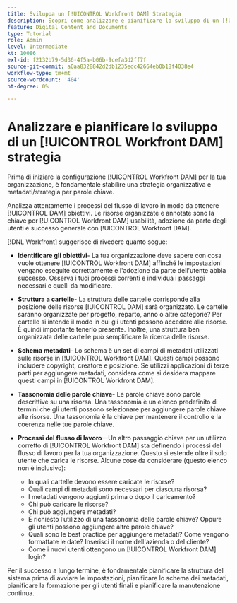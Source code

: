 ```yaml
---
title: Sviluppa un [!UICONTROL Workfront DAM] Strategia
description: Scopri come analizzare e pianificare lo sviluppo di un [!UICONTROL Workfront DAM] strategia.
feature: Digital Content and Documents
type: Tutorial
role: Admin
level: Intermediate
kt: 10086
exl-id: f2132b79-5d36-4f5a-b06b-9cefa3d2ff7f
source-git-commit: a0aa8328842d2db1235edc42664eb0b18f4038e4
workflow-type: tm+mt
source-wordcount: '404'
ht-degree: 0%

---
```


# Analizzare e pianificare lo sviluppo di un [!UICONTROL Workfront DAM] strategia

Prima di iniziare la configurazione [!UICONTROL Workfront DAM] per la tua organizzazione, è fondamentale stabilire una strategia organizzativa e metadati/strategia per parole chiave.

Analizza attentamente i processi del flusso di lavoro in modo da ottenere [!UICONTROL DAM] obiettivi. Le risorse organizzate e annotate sono la chiave per [!UICONTROL Workfront DAM] usabilità, adozione da parte degli utenti e successo generale con [!UICONTROL Workfront DAM].

[!DNL Workfront] suggerisce di rivedere quanto segue:

* **Identificare gli obiettivi**- La tua organizzazione deve sapere con cosa vuole ottenere [!UICONTROL Workfront DAM] affinché le impostazioni vengano eseguite correttamente e l&#39;adozione da parte dell&#39;utente abbia successo. Osserva i tuoi processi correnti e individua i passaggi necessari e quelli da modificare.
* **Struttura a cartelle**- La struttura delle cartelle corrisponde alla posizione delle risorse [!UICONTROL DAM] sarà organizzato. Le cartelle saranno organizzate per progetto, reparto, anno o altre categorie? Per cartelle si intende il modo in cui gli utenti possono accedere alle risorse. È quindi importante tenerlo presente. Inoltre, una struttura ben organizzata delle cartelle può semplificare la ricerca delle risorse.
* **Schema metadati**- Lo schema è un set di campi di metadati utilizzati sulle risorse in [!UICONTROL Workfront DAM]. Questi campi possono includere copyright, creatore e posizione. Se utilizzi applicazioni di terze parti per aggiungere metadati, considera come si desidera mappare questi campi in [!UICONTROL Workfront DAM].
* **Tassonomia delle parole chiave**- Le parole chiave sono parole descrittive su una risorsa. Una tassonomia è un elenco predefinito di termini che gli utenti possono selezionare per aggiungere parole chiave alle risorse. Una tassonomia è la chiave per mantenere il controllo e la coerenza nelle tue parole chiave.
* **Processi del flusso di lavoro**—Un altro passaggio chiave per un utilizzo corretto di [!UICONTROL Workfront DAM] sta definendo i processi del flusso di lavoro per la tua organizzazione. Questo si estende oltre il solo utente che carica le risorse. Alcune cose da considerare (questo elenco non è inclusivo):

   * In quali cartelle devono essere caricate le risorse?
   * Quali campi di metadati sono necessari per ciascuna risorsa?
   * I metadati vengono aggiunti prima o dopo il caricamento?
   * Chi può caricare le risorse?
   * Chi può aggiungere metadati?
   * È richiesto l’utilizzo di una tassonomia delle parole chiave? Oppure gli utenti possono aggiungere altre parole chiave?
   * Quali sono le best practice per aggiungere metadati? Come vengono formattate le date? Inserisci il nome dell&#39;azienda o del cliente?
   * Come i nuovi utenti ottengono un [!UICONTROL Workfront DAM] login?

Per il successo a lungo termine, è fondamentale pianificare la struttura del sistema prima di avviare le impostazioni, pianificare lo schema dei metadati, pianificare la formazione per gli utenti finali e pianificare la manutenzione continua.
